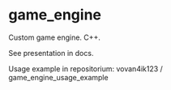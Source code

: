 # game_engine
Custom game engine. C++.

See presentation in docs.

Usage example in repositorium: vovan4ik123 / game_engine_usage_example
